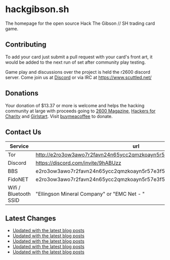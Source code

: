 # hackgibson.sh
The homepage for the open source Hack The Gibson // SH trading card game.


## Contributing

To add your card just submit a pull request with your card's front art, it would be added to the next run of set after community play testing.

Game play and discussions over the project is held the r2600 discord server. Come join us at [Discord](https://discord.com/invite/9hABUzz) or via IRC at https://www.scuttled.net/


## Donations

Your donation of $13.37 or more is welcome and helps the hacking community at large with proceeds going to [2600 Magazine](https://2600.com/), [Hackers for Charity](https://hackersforcharity.org) and [Girlstart](https://girlstart.org).  Visit [buymeacoffee](https://www.buymeacoffee.com/hackgibson.sh) to donate.


## Contact Us

Service | url
-|-
Tor | http://e2ro3ow3awo7r2favn24n65ycc2qmzkoayn5r57e3f56nvjwdcgg32ad.onion
Discord | https://discord.com/invite/9hABUzz
BBS | e2ro3ow3awo7r2favn24n65ycc2qmzkoayn5r57e3f56nvjwdcgg32ad.onion:23
FidoNET | e2ro3ow3awo7r2favn24n65ycc2qmzkoayn5r57e3f56nvjwdcgg32ad.onion:24554
Wifi / Bluetooth SSID | "Ellingson Mineral Company" or "EMC Net - <fidonet address>"

## Latest Changes
<!-- BLOG-POST-LIST:START -->
- [Updated with the latest blog posts](https://github.com/DFW2600/hackgibson.sh/commit/75143a78ca9886ed1e0b5aaf5b107e84b9b3ae3d)
- [Updated with the latest blog posts](https://github.com/DFW2600/hackgibson.sh/commit/d8c23287aa11d8376933d2e4c6e6a9d1e0f7fffb)
- [Updated with the latest blog posts](https://github.com/DFW2600/hackgibson.sh/commit/96579ea24ec8eff9249412406c74f4d05dc8aa5e)
- [Updated with the latest blog posts](https://github.com/DFW2600/hackgibson.sh/commit/4c248a7b7c2942cb0c0041e29e6b1ac264861140)
- [Updated with the latest blog posts](https://github.com/DFW2600/hackgibson.sh/commit/6bdaafe8ddc39843c132b2fb601c0c60b2abbebb)
<!-- BLOG-POST-LIST:END -->

